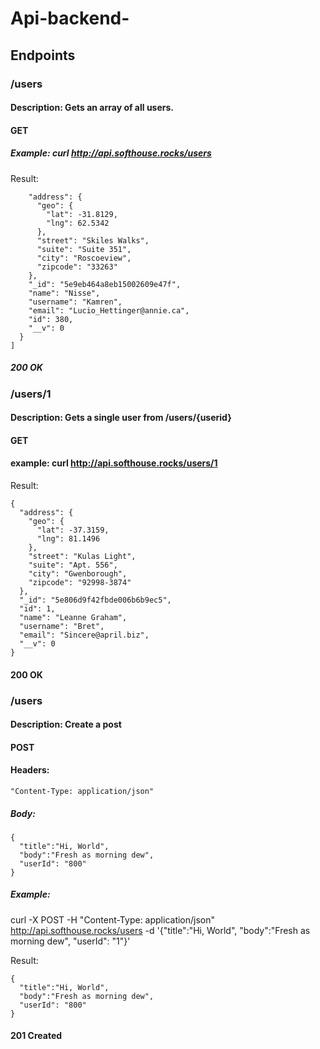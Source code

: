 # Api-backend-

## Endpoints

### /users
#### Description: Gets an array of all users.
#### GET
##### Example: curl http://api.softhouse.rocks/users
Result:
```{ 
    "address": {
      "geo": {
        "lat": -31.8129,
        "lng": 62.5342
      },
      "street": "Skiles Walks",
      "suite": "Suite 351",
      "city": "Roscoeview",
      "zipcode": "33263"
    },
    "_id": "5e9eb464a8eb15002609e47f",
    "name": "Nisse",
    "username": "Kamren",
    "email": "Lucio_Hettinger@annie.ca",
    "id": 380,
    "__v": 0
  }
]
```
##### 200 OK

### /users/1
#### Description: Gets a single user from /users/{userid}
#### GET
#### example: curl http://api.softhouse.rocks/users/1
Result: 
```
{
  "address": {
    "geo": {
      "lat": -37.3159,
      "lng": 81.1496
    },
    "street": "Kulas Light",
    "suite": "Apt. 556",
    "city": "Gwenborough",
    "zipcode": "92998-3874"
  },
  "_id": "5e806d9f42fbde006b6b9ec5",
  "id": 1,
  "name": "Leanne Graham",
  "username": "Bret",
  "email": "Sincere@april.biz",
  "__v": 0
}
```
#### 200 OK

### /users
#### Description: Create a post
#### POST
#### Headers: 
```"Content-Type: application/json"```

##### Body:
```
{
  "title":"Hi, World", 
  "body":"Fresh as morning dew", 
  "userId": "800"
}
```

##### Example: 
curl -X POST -H "Content-Type: application/json" http://api.softhouse.rocks/users -d '{"title":"Hi, World", "body":"Fresh as morning dew", "userId": "1"}'

Result:
```
{
  "title":"Hi, World", 
  "body":"Fresh as morning dew", 
  "userId": "800"
}
```
#### 201 Created